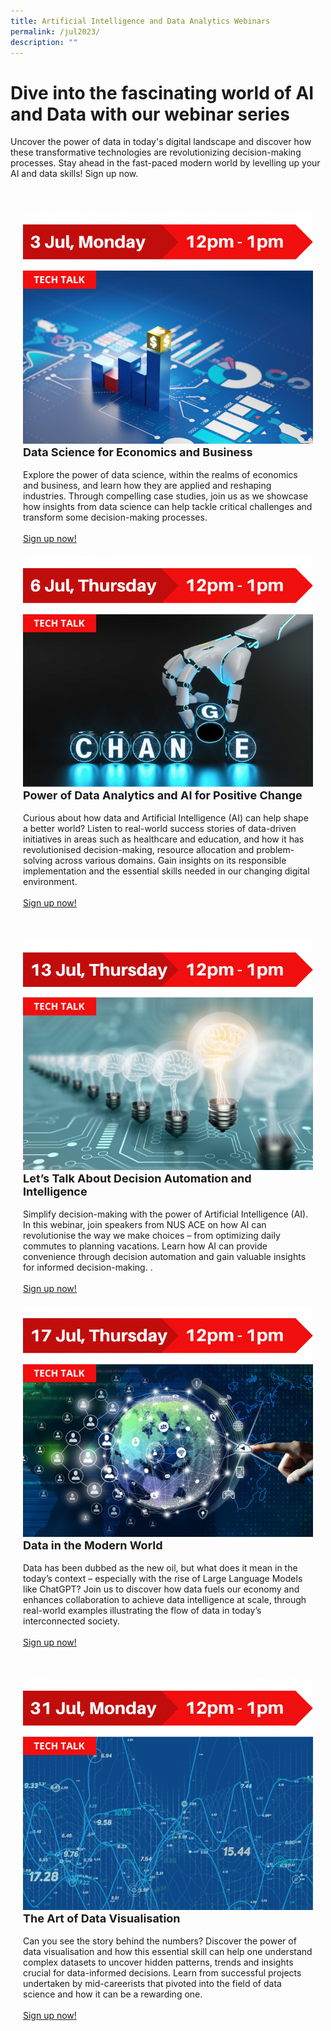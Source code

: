 ```yaml
---
title: Artificial Intelligence and Data Analytics Webinars
permalink: /jul2023/
description: ""
---
```

# Dive into the fascinating world of AI and Data with our webinar series

Uncover the power of data in today's digital landscape and discover how these transformative technologies are revolutionizing decision-making processes. Stay ahead in the fast-paced modern world by levelling up your AI and data skills! Sign up now.

<div class="row" style="padding: 20px 0px 10px 0px;">

<div class="col" style="padding: 20px 20px 0px 20px;"><img src="/images/Jul%202023/wa_3%20jul%2023.png" alt="Data Science for Economics and Business](/images/Je"><br>

<div class="header" style="font-size:18px"><b>Data Science for Economics and Business</b></div><br>Explore the power of data science, within the realms of economics and business, and learn how they are applied and reshaping industries. Through compelling case studies, join us as we showcase how insights from data science can help tackle critical challenges and transform some decision-making processes.<br><br><a href="https://go.gov.sg/wa-datascience-3july" target="\_blank">Sign up now!</a>

</div>

<div class="col" style="padding: 20px 20px 0px 20px;"><img src="/images/Jul%202023/wa_6%20jul%2023.png" alt="Power of Data Analytics and AI for Positive Change"><br>

<div class="header" style="font-size:18px"><b>Power of Data Analytics and AI for Positive Change</b></div><br>Curious about how data and Artificial Intelligence (AI) can help shape a better world? Listen to real-world success stories of data-driven initiatives in areas such as healthcare and education, and how it has revolutionised decision-making, resource allocation and problem-solving across various domains. Gain insights on its responsible implementation and the essential skills needed in our changing digital environment.<br><br><a href="https://go.gov.sg/wa-data-ai-6july" target="\_blank">Sign up now!</a>

</div>

</div>

<div class="row" style="padding: 20px 0px 10px 0px;">

<div class="col" style="padding: 20px 20px 0px 20px;"><img src="/images/Jul%202023/wa_13%20jul%2023.png" alt="Let’s Talk About Decision Automation and Intelligence"><br>

<div class="header" style="font-size:18px"><b>Let’s Talk About Decision Automation and Intelligence</b></div><br>Simplify decision-making with the power of Artificial Intelligence (AI). In this webinar, join speakers from NUS ACE on how AI can revolutionise the way we make choices – from optimizing daily commutes to planning vacations. Learn how AI can provide convenience through decision automation and gain valuable insights for informed decision-making. .<br><br><a href="https://go.gov.sg/wa-di-13july" target="\_blank">Sign up now!</a>

</div>

<div class="col" style="padding: 20px 20px 0px 20px;"><img src="/images/Jul%202023/wa_17%20jul%2023.png" alt="Data in the Modern World"><br>
	
<div class="header" style="font-size:18px"><b>Data in the Modern World</b></div><br>Data has been dubbed as the new oil, but what does it mean in the today’s context – especially with the rise of Large Language Models like ChatGPT? Join us to discover how data fuels our economy and enhances collaboration to achieve data intelligence at scale, through real-world examples illustrating the flow of data in today’s interconnected society. <br><br><a href="https://go.gov.sg/wa-data-17july" target="\_blank">Sign up now!</a>

</div>

</div>

<div class="row" style="padding: 20px 0px 10px 0px;">

<div class="col" style="padding: 20px 20px 0px 20px;"><img src="/images/Jul%202023/wa_31%20jul%2023.png" alt="The Art of Data Visualisation"><br>

<div class="header" style="font-size:18px"><b>The Art of Data Visualisation</b></div><br>Can you see the story behind the numbers? Discover the power of data visualisation and how this essential skill can help one understand complex datasets to uncover hidden patterns, trends and insights crucial for data-informed decisions. Learn from successful projects undertaken by  mid-careerists that pivoted into the field of data science and how it can be a rewarding one.<br><br><a href="https://go.gov.sg/wa-datav-31july" target="\_blank">Sign up now!</a>

</div>

<div class="col" style="padding: 20px 20px 0px 20px;"></div>

</div>